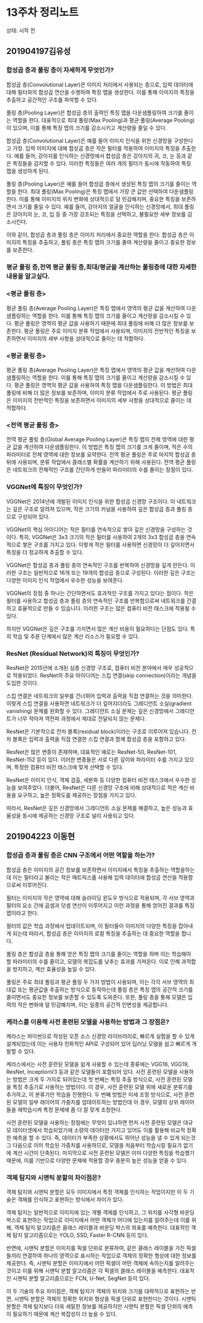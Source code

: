 # 13주차 정리노트

상태: 시작 전

## 201904197김유성

### 합성곱 층과 풀링 층이 자세하게 무엇인가?

합성곱 층(Convolutional Layer)은 이미지 처리에서 사용되는 층으로, 입력 데이터에 대해 필터와의 합성곱 연산을 수행하여 특징 맵을 생성한다. 이를 통해 이미지의 특징을 추출하고 공간적인 구조를 파악할 수 있다.

풀링 층(Pooling Layer)은 합성곱 층의 출력인 특징 맵을 다운샘플링하여 크기를 줄이는 역할을 한다. 대표적으로 최대 풀링(Max Pooling)과 평균 풀링(Average Pooling)이 있으며, 이를 통해 특징 맵의 크기를 감소시키고 계산량을 줄일 수 있다.

합성곱 층(Convolutional Layer)은 예를 들어 이미지 인식을 위한 신경망을 구성한다고 가정. 입력 이미지에 대해 합성곱 층은 작은 필터를 적용하여 이미지의 특징을 추출한다. 예를 들어, 강아지를 인식하는 신경망에서 합성곱 층은 강아지의 귀, 코, 눈 등과 같은 특징들을 감지할 수 있다. 이러한 특징들은 여러 개의 필터가 동시에 작동하여 특징 맵을 생성하게 된다.

풀링 층(Pooling Layer)은 예를 들어 합성곱 층에서 생성된 특징 맵의 크기를 줄이는 역할을 한다. 최대 풀링(Max Pooling)은 특징 맵에서 가장 큰 값만 선택하여 다운샘플링한다. 이를 통해 이미지의 위치 변화에 상대적으로 덜 민감해지며, 중요한 특징을 보존하면서 크기를 줄일 수 있다. 예를 들어, 강아지의 얼굴을 인식하는 신경망에서, 최대 풀링은 강아지의 눈, 코, 입 등 중 가장 강조되는 특징을 선택하고, 불필요한 세부 정보를 감소시킨다.

이와 같이, 합성곱 층과 풀링 층은 이미지 처리에서 중요한 역할을 한다. 합성곱 층은 이미지의 특징을 추출하고, 풀링 층은 특징 맵의 크기를 줄여 계산량을 줄이고 중요한 정보를 보존한다.

### 평균 풀링 층,전역 평균 풀링 층,최대/평균을 계산하는 풀링층에 대한 자세한 내용을 알고싶다.

### <평균 풀링 층>

평균 풀링 층(Average Pooling Layer)은 특징 맵에서 영역의 평균 값을 계산하여 다운샘플링하는 역할을 한다. 이를 통해 특징 맵의 크기를 줄이고 계산량을 감소시킬 수 있다. 평균 풀링은 영역의 평균 값을 사용하기 때문에 최대 풀링에 비해 더 많은 정보를 보존한다. 평균 풀링은 주로 이미지 분류 작업에서 사용되며, 이미지의 전반적인 특징을 보존하면서 이미지의 세부 사항을 상대적으로 줄이는 데 적합하다.

### <평균 풀링 층>

평균 풀링 층(Average Pooling Layer)은 특징 맵에서 영역의 평균 값을 계산하여 다운샘플링하는 역할을 한다. 이를 통해 특징 맵의 크기를 줄이고 계산량을 감소시킬 수 있다. 평균 풀링은 영역의 평균 값을 사용하여 특징 맵을 다운샘플링한다. 이 방법은 최대 풀링에 비해 더 많은 정보를 보존하며, 이미지 분류 작업에서 주로 사용된다. 평균 풀링은 이미지의 전반적인 특징을 보존하면서 이미지의 세부 사항을 상대적으로 줄이는 데 적합하다.

### <전역 평균 풀링 층>

전역 평균 풀링 층(Global Average Pooling Layer)은 특징 맵의 전체 영역에 대한 평균 값을 계산하여 다운샘플링한다. 이 방법은 특징 맵의 크기를 크게 줄이며, 적은 수의 파라미터로 전체 영역에 대한 정보를 요약한다. 전역 평균 풀링은 주로 마지막 합성곱 층 뒤에 사용되며, 분류 작업에서 클래스별 확률을 계산하기 위해 사용된다. 전역 평균 풀링은 네트워크의 전체적인 구조를 간단하게 만들어 파라미터의 수를 줄이는 장점이 있다.

### VGGNet에 특징이 무엇인가?

VGGNet은 2014년에 개발된 이미지 인식을 위한 합성곱 신경망 구조이다. 이 네트워크는 깊은 구조로 알려져 있으며, 작은 크기의 커널을 사용하여 깊은 합성곱 층과 풀링 층으로 구성되어 있다.

VGGNet의 핵심 아이디어는 작은 필터를 연속적으로 쌓아 깊은 신경망을 구성하는 것이다. 특히, VGGNet은 3x3 크기의 작은 필터를 사용하여 2개의 3x3 합성곱 층을 연속적으로 쌓은 구조를 가지고 있다. 이렇게 작은 필터를 사용하면 신경망이 더 깊어지면서 특징을 더 정교하게 추출할 수 있다.

VGGNet은 합성곱 층과 풀링 층의 연속적인 구조를 반복하여 신경망을 깊게 만든다. 이러한 구조는 일반적으로 16개 또는 19개의 합성곱 층으로 구성된다. 이러한 깊은 구조는 다양한 이미지 인식 작업에서 우수한 성능을 보여준다.

VGGNet의 장점 중 하나는 간단하면서도 효과적인 구조를 가지고 있다는 점이다. 작은 필터를 사용하고 합성곱 층과 풀링 층의 연속적인 구조를 반복함으로써 네트워크를 간결하고 효율적으로 만들 수 있습니다. 이러한 구조는 많은 컴퓨터 비전 태스크에 적용될 수 있다.

하지만 VGGNet은 깊은 구조를 가지면서 많은 계산 비용이 필요하다는 단점도 있다. 특히 학습 및 추론 단계에서 많은 계산 리소스가 필요할 수 있다.

### ResNet (Residual Network)의 특징이 무엇인가?

ResNet은 2015년에 소개된 심층 신경망 구조로, 컴퓨터 비전 분야에서 매우 성공적으로 적용되었다. ResNet의 주요 아이디어는 스킵 연결(skip connection)이라는 개념을 도입한 것이다.

스킵 연결은 네트워크의 일부를 건너뛰어 입력과 출력을 직접 연결하는 것을 의미한다. 이렇게 스킵 연결을 사용하면 네트워크가 더 깊어지더라도 그레디언트 소실(gradient vanishing) 문제를 완화할 수 있다. 그레디언트 소실 문제는 깊은 신경망에서 그레디언트가 너무 작아져 역전파 과정에서 제대로 전달되지 않는 문제다.

ResNet은 기본적으로 잔차 블록(residual block)이라는 구조로 이루어져 있습니다. 잔차 블록은 입력과 출력을 직접 연결한 스킵 연결과 함께 합성곱 층을 포함하고 있다.

ResNet은 많은 변종이 존재하며, 대표적인 예로는 ResNet-50, ResNet-101, ResNet-152 등이 있다. 이러한 변종들은 서로 다른 깊이와 파라미터 수를 가지고 있으며, 특정한 컴퓨터 비전 태스크에 맞게 선택할 수 있다.

ResNet은 이미지 인식, 객체 검출, 세분화 등 다양한 컴퓨터 비전 태스크에서 우수한 성능을 보여주었다. 더불어, ResNet은 다른 신경망 구조에 비해 상대적으로 적은 계산 비용을 요구하고, 높은 정확도를 제공하는 장점을 가지고 있다.

따라서, ResNet은 깊은 신경망에서 그레디언트 소실 문제를 해결하고, 높은 성능과 효율성을 동시에 제공하는 신경망 구조로 널리 사용되고 있다.

## 201904223 이동현

### **합성곱 층과 풀링 층은 CNN 구조에서 어떤 역할을 하는가?**

합성곱 층은 이미지의 공간 정보를 보존하면서 이미지에서 특징을 추출하는 역할을하는데 이는 필터라고 불리는 작은 매트릭스를 사용해 입력 데이터에 합성곱 연산을 적용함으로써 이루어진다.

필터는 이미지의 작은 영역에 대해 슬라이딩 윈도우 방식으로 적용되며, 각 서브 영역과 필터의 요소 간에 곱셈과 덧셈 연산이 이루어지고 이런 과정을 통해 얻어진 결과를 특징 맵이라고 한다.

필터의 값은 학습 과정에서 업데이트되며, 이 필터들이 이미지의 다양한 특징을 잡아내게 되는데 따라서, 합성곱 층은 이미지의 로컬 특징을 추출하는 데 중요한 역할을 합니다.

풀링 층은 합성곱 층을 통해 얻은 특징 맵의 크기를 줄이는 역할을 하며 이는 학습해야 할 파라미터의 수를 줄이고, 모델의 복잡도를 낮추는 효과를 가져온다. 이로 인해 과적합을 방지하고, 계산 효율성을 높일 수 있다.

풀링은 주로 최대 풀링과 평균 풀링 두 가지 방법이 사용되며, 이는 각각 서브 영역의 최대값 또는 평균값을 추출하는 방식으로 동작하는데 풀링 층은 특징 맵의 공간적 크기를 줄이면서도 중요한 정보를 보존할 수 있도록 도와준다. 또한, 풀링 층을 통해 모델은 입력의 작은 변화에 덜 민감해지며, 이는 일종의 공간적 인변성을 제공합니다.

### **케라스를 이용해 사전 훈련된 모델을 사용하는 방법과 그 장점은?**

케라스는 파이썬으로 작성된 오픈 소스 신경망 라이브러리로, 빠르게 실험을 할 수 있게 설계되었는데 이는 사용자 친화적인 API로 구성되어 있어 딥러닝 모델을 쉽고 빠르게 개발할 수 있다.

케라스에서는 사전 훈련된 모델을 쉽게 사용할 수 있는데 종류에는 VGG16, VGG19, ResNet, InceptionV3 등과 같은 모델들이 포함되어 있다. 사전 훈련된 모델을 사용하는 방법은 크게 두 가지로 되어있는데 첫 번째는 특징 추출 방식으로, 사전 훈련된 모델을 특징 추출기로 사용하는 방법이다. 이 경우, 사전 훈련된 모델 위에 새로운 분류기를 추가하고, 이 분류기만 학습을 진행한다. 두 번째 방법은 미세 조정 방식으로, 사전 훈련된 모델의 일부 레이어의 가중치를 업데이트하는 방법인데 이 경우, 모델의 상위 레이어들을 재학습시켜 특정 문제에 좀 더 잘 맞게 조정한다.

사전 훈련된 모델을 사용하는 장점에는 무엇이 있냐하면 먼저 사전 훈련된 모델은 대규모 데이터셋에서 학습되었기에 소량의 데이터만 가지고 있어도 이를 활용해 비교적 정확한 예측을 할 수 있다. 즉, 데이터가 부족한 상황에서도 뛰어난 성능을 낼 수 있게 되는것 그 다음으로 이미 학습된 가중치를 사용하므로, 모델을 처음부터 학습시킬 필요가 없기에 계산 시간이 단축된다. 마지막으로 사전 훈련된 모델은 이미 다양한 특징을 학습했기 때문에, 이를 기반으로 다양한 문제에 적용할 경우 충분히 높은 성능을 얻을 수 있다.

### **객체 탐지와 시맨틱 분할의 차이점은?**

객체 탐지와 시맨틱 분할은 모두 이미지에서 특정 객체를 인식하는 작업이지만 이 두 기술은 객체를 인식하고 표현하는 방식에서 차이가 있다.

객체 탐지는 일반적으로 이미지에 있는 개별 객체를 인식하고, 그 위치를 사각형 바운딩 박스로 표현하는 작업으로 이미지에서 어떤 객체가 어디에 있는지를 알려주는데 이를 위해, 객체 탐지 알고리즘은 클래스 레이블과 바운딩 박스의 좌표를 예측한다. 대표적인 객체 탐지 알고리즘으로는 YOLO, SSD, Faster R-CNN 등이 있다.

반면에, 시맨틱 분할은 이미지를 픽셀 단위로 분류하여, 같은 클래스 레이블을 가진 픽셀들끼리 연결하여 하나의 영역으로 표시하는 작업으로 객체의 정확한 형상에 대한 정보를 제공한다. 즉, 시맨틱 분할은 이미지에서 어떤 픽셀이 어떤 객체에 속하는지를 알려주는 것이고 이를 위해 시맨틱 분할 알고리즘은 각 픽셀의 클래스 레이블을 예측한다. 대표적인 시맨틱 분할 알고리즘으로는 FCN, U-Net, SegNet 등이 있다.

이 두 기술의 주요 차이점은, 객체 탐지가 객체의 위치와 크기를 대략적으로 표현하는 반면, 시맨틱 분할은 객체의 정확한 위치와 형상을 픽셀 단위로 표현한다는 것이다. 시맨틱 분할은 객체 탐지보다 더욱 세밀한 정보를 제공하지만 시맨틱 분할은 픽셀 단위의 예측이 필요하기 때문에 계산 복잡성이 더 높을 수 있다.